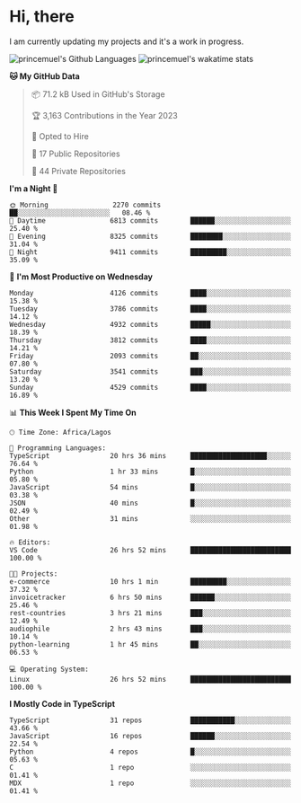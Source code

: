 # Hi, there

<!--
**princemuel/princemuel** is a ✨ _special_ ✨ repository because its `README.md` (this file) appears on your GitHub profile.

Here are some ideas to get you started:

- 🔭 I’m currently working on ...
- 🌱 I’m currently learning ...
- 👯 I’m looking to collaborate on ...
- 🤔 I’m looking for help with ...
- 💬 Ask me about ...
- 📫 How to reach me: ...
- 😄 Pronouns: ...
- ⚡ Fun fact: ...
-->

I am currently updating my projects and it's a work in progress.

![princemuel's Github Languages](https://github-readme-stats.vercel.app/api/top-langs/?username=princemuel&text_color=586069&layout=compact&hide_border=true&title_color=0366d6&count_private=true&include_all_commits=true&theme=tokyonight&show_icons=true)
![princemuel's wakatime stats](https://github-readme-stats.vercel.app/api/wakatime?username=princemuel&text_color=586069&layout=compact&hide_border=true&title_color=0366d6&count_private=true&include_all_commits=true&theme=tokyonight&show_icons=true)

<!--START_SECTION:waka-->
**🐱 My GitHub Data** 

> 📦 71.2 kB Used in GitHub's Storage 
 > 
> 🏆 3,163 Contributions in the Year 2023
 > 
> 💼 Opted to Hire
 > 
> 📜 17 Public Repositories 
 > 
> 🔑 44 Private Repositories 
 > 
**I'm a Night 🦉** 

```text
🌞 Morning                2270 commits        ██░░░░░░░░░░░░░░░░░░░░░░░   08.46 % 
🌆 Daytime                6813 commits        ██████░░░░░░░░░░░░░░░░░░░   25.40 % 
🌃 Evening                8325 commits        ████████░░░░░░░░░░░░░░░░░   31.04 % 
🌙 Night                  9411 commits        █████████░░░░░░░░░░░░░░░░   35.09 % 
```
📅 **I'm Most Productive on Wednesday** 

```text
Monday                   4126 commits        ████░░░░░░░░░░░░░░░░░░░░░   15.38 % 
Tuesday                  3786 commits        ████░░░░░░░░░░░░░░░░░░░░░   14.12 % 
Wednesday                4932 commits        █████░░░░░░░░░░░░░░░░░░░░   18.39 % 
Thursday                 3812 commits        ████░░░░░░░░░░░░░░░░░░░░░   14.21 % 
Friday                   2093 commits        ██░░░░░░░░░░░░░░░░░░░░░░░   07.80 % 
Saturday                 3541 commits        ███░░░░░░░░░░░░░░░░░░░░░░   13.20 % 
Sunday                   4529 commits        ████░░░░░░░░░░░░░░░░░░░░░   16.89 % 
```


📊 **This Week I Spent My Time On** 

```text
🕑︎ Time Zone: Africa/Lagos

💬 Programming Languages: 
TypeScript               20 hrs 36 mins      ███████████████████░░░░░░   76.64 % 
Python                   1 hr 33 mins        █░░░░░░░░░░░░░░░░░░░░░░░░   05.80 % 
JavaScript               54 mins             █░░░░░░░░░░░░░░░░░░░░░░░░   03.38 % 
JSON                     40 mins             █░░░░░░░░░░░░░░░░░░░░░░░░   02.49 % 
Other                    31 mins             ░░░░░░░░░░░░░░░░░░░░░░░░░   01.98 % 

🔥 Editors: 
VS Code                  26 hrs 52 mins      █████████████████████████   100.00 % 

🐱‍💻 Projects: 
e-commerce               10 hrs 1 min        █████████░░░░░░░░░░░░░░░░   37.32 % 
invoicetracker           6 hrs 50 mins       ██████░░░░░░░░░░░░░░░░░░░   25.46 % 
rest-countries           3 hrs 21 mins       ███░░░░░░░░░░░░░░░░░░░░░░   12.49 % 
audiophile               2 hrs 43 mins       ███░░░░░░░░░░░░░░░░░░░░░░   10.14 % 
python-learning          1 hr 45 mins        ██░░░░░░░░░░░░░░░░░░░░░░░   06.53 % 

💻 Operating System: 
Linux                    26 hrs 52 mins      █████████████████████████   100.00 % 
```

**I Mostly Code in TypeScript** 

```text
TypeScript               31 repos            ███████████░░░░░░░░░░░░░░   43.66 % 
JavaScript               16 repos            ██████░░░░░░░░░░░░░░░░░░░   22.54 % 
Python                   4 repos             █░░░░░░░░░░░░░░░░░░░░░░░░   05.63 % 
C                        1 repo              ░░░░░░░░░░░░░░░░░░░░░░░░░   01.41 % 
MDX                      1 repo              ░░░░░░░░░░░░░░░░░░░░░░░░░   01.41 % 
```




<!--END_SECTION:waka-->
